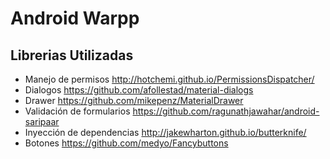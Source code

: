 
# Android Warpp




## Librerias Utilizadas

- Manejo de permisos http://hotchemi.github.io/PermissionsDispatcher/ 
- Dialogos https://github.com/afollestad/material-dialogs
- Drawer https://github.com/mikepenz/MaterialDrawer
- Validación de formularios https://github.com/ragunathjawahar/android-saripaar
- Inyección de dependencias http://jakewharton.github.io/butterknife/
- Botones https://github.com/medyo/Fancybuttons